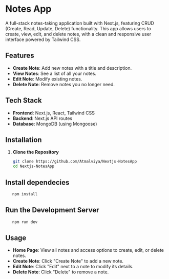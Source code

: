 # Notes App

A full-stack notes-taking application built with Next.js, featuring CRUD (Create, Read, Update, Delete) functionality. This app allows users to create, view, edit, and delete notes, with a clean and responsive user interface powered by Tailwind CSS.

## Features

- **Create Note**: Add new notes with a title and description.
- **View Notes**: See a list of all your notes.
- **Edit Note**: Modify existing notes.
- **Delete Note**: Remove notes you no longer need.

## Tech Stack

- **Frontend**: Next.js, React, Tailwind CSS
- **Backend**: Next.js API routes
- **Database**: MongoDB (using Mongoose)

## Installation

1. **Clone the Repository**

   ```bash
   git clone https://github.com/Atmalviya/Nextjs-NotesApp
   cd Nextjs-NotesApp

## Install dependecies

```bash
   npm install
```

## Run the Development Server
```bash
   npm run dev
```

## Usage
- **Home Page**: View all notes and access options to create, edit, or delete notes.
- **Create Note**: Click "Create Note" to add a new note.
- **Edit Note**: Click "Edit" next to a note to modify its details.
- **Delete Note**: Click "Delete" to remove a note.
